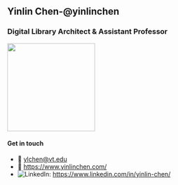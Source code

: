 ## Yinlin Chen-@yinlinchen

<h3>Digital Library Architect & Assistant Professor</h3>
    <img src="https://www.yinlinchen.com/assets/images/vtul.png" width="200">

     
#### Get in touch
- :email: ylchen@vt.edu
- :bookmark: https://www.yinlinchen.com/
- <img src="https://img.shields.io/badge/LinkedIn--_.svg?style=social&logo=linkedin" alt="LinkedIn">: https://www.linkedin.com/in/yinlin-chen/
